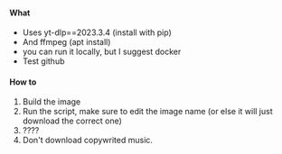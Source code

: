 #### What
- Uses yt-dlp==2023.3.4 (install with pip)
- And ffmpeg (apt install)
- you can run it locally, but I suggest docker
- Test github
#### How to
1. Build the image
2. Run the script, make sure to edit the image name (or else it will just download the correct one)
3. ????
4. Don't download copywrited music.
